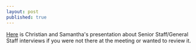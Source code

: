 ```yaml
---
layout: post
published: true
---
```

[Here](https://docs.google.com/presentation/d/17BsOlOabNlBJanVjn_TE8kBebziYPahDY26UD0abHz4/edit?usp=sharing) is Christian and Samantha's presentation about Senior Staff/General Staff interviews if you were not there at the meeting or wanted to review it.
